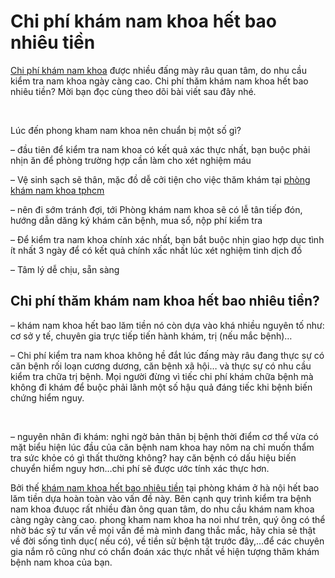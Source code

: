 <h1>Chi phí khám nam khoa hết bao nhiêu tiền</h1>

<p><a href="https://www.linkedin.com/pulse/chi-phi-kham-nam-khoa-het-bao-nhieu-tien-o-dau-tot-pham-huan">Chi phí khám nam khoa</a> được nhiều đấng mày râu quan tâm, do nhu cầu kiểm tra nam khoa ngày càng cao. Chi phí thăm khám nam khoa hết bao nhiêu tiền? Mời bạn đọc cùng theo dõi bài viết sau đây nhé.</p>

<p>&nbsp;</p>

<p>Lúc đến phong kham nam khoa nên chuẩn bị một số gì?</p>

<p>&ndash; đầu tiên để kiểm tra nam khoa có kết quả xác thực nhất, bạn buộc phải nhịn ăn để phòng trường hợp cần làm cho xét nghiệm máu</p>

<p>&ndash; Vệ sinh sạch sẽ thân, mặc đồ dễ cởi tiện cho việc thăm khám tại <a href="http://phongkhamdaidong.vn/dia-chi-phong-kham-nam-khoa-tot-nhat-o-tphcm-5.html">phòng khám nam khoa tphcm</a></p>

<p>&ndash; nên đi sớm tránh đợi, tới Phòng khám nam khoa sẽ có lễ tân tiếp đón, hướng dẫn dăng ký khám căn bệnh, mua sổ, nộp phí kiểm tra</p>

<p>&ndash; Để kiểm tra nam khoa chính xác nhất, bạn bắt buộc nhịn giao hợp dục tình ít nhất 3 ngày để có kết quả chính xấc nhất lúc xét nghiệm tinh dịch đồ</p>

<p>&ndash; Tâm lý dễ chịu, sẵn sàng</p>

<h2>Chi phí thăm khám nam khoa hết bao nhiêu tiền?</h2>

<p>&ndash; khám nam khoa hết bao lăm tiền nó còn dựa vào khá nhiều nguyên tố như: cơ sở y tế, chuyên gia trực tiếp tiến hành khám, trị (nếu mắc bệnh)&hellip;</p>

<p>&ndash; Chi phí kiểm tra nam khoa không hề đắt lúc đấng mày râu đang thực sự có căn bệnh rối loạn cương dương, căn bệnh xã hội&hellip; và thực sự có nhu cầu kiểm tra chữa trị bệnh. Mọi người đừng vì tiếc chi phí khám chữa bệnh mà không đi khám để buộc phải lãnh một số hậu quả đáng tiếc khi bệnh biến chứng hiểm nguy.</p>

<p>&nbsp;</p>

<p>&ndash; nguyên nhân đi khám: nghi ngờ bản thân bị bệnh thời điểm cơ thể vừa có mặt biểu hiện lúc đầu của căn bệnh nam khoa hay nôm na chỉ muốn thẩm tra sức khỏe có gì thất thường không? hay căn bệnh có dấu hiệu biến chuyển hiểm nguy hơn&hellip;chi phí sẽ được ước tính xác thực hơn.</p>

<p>Bởi thế <a href="http://phongkhamdaidong.vn/chi-phi-kham-chua-benh-nam-khoa-het-bao-nhieu-tien-53.html">khám nam khoa hết bao nhiêu tiền</a>&nbsp;tại phòng khám ở hà nội hết bao lăm tiền dựa hoàn toàn vào vấn đề này. Bên cạnh quy trình kiểm tra bệnh nam khoa đưuọc rất nhiều đàn ông quan tâm, do nhu cầu khám nam khoa càng ngày càng cao. phong kham nam khoa ha noi như trên, quý ông có thể nhờ bác sỹ tư vấn về mọi vấn đề mà mình đang thắc mắc, hãy chia sẻ thật về đời sống tình dục( nếu có), về tiền sử bệnh tật trước đây,&hellip;để các chuyên gia nắm rõ cũng như có chẩn đoán xác thực nhất về hiện tượng thăm khám bệnh nam khoa của bạn.</p>

<p>&nbsp;</p>
